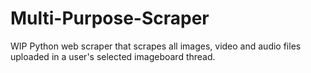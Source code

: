 # Multi-Purpose-Scraper
WIP Python web scraper that scrapes all images, video and audio files uploaded in a user's selected imageboard thread.
